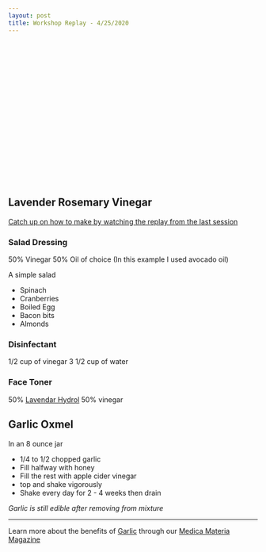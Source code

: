 ```yaml
---
layout: post
title: Workshop Replay - 4/25/2020
---
```



<script src="https://fast.wistia.com/embed/medias/5ay6tepjp0.jsonp" async></script><script src="https://fast.wistia.com/assets/external/E-v1.js" async></script><div class="wistia_responsive_padding" style="padding:56.25% 0 0 0;position:relative;"><div class="wistia_responsive_wrapper" style="height:100%;left:0;position:absolute;top:0;width:100%;"><div class="wistia_embed wistia_async_5ay6tepjp0 videoFoam=true" style="height:100%;position:relative;width:100%"><div class="wistia_swatch" style="height:100%;left:0;opacity:0;overflow:hidden;position:absolute;top:0;transition:opacity 200ms;width:100%;"><img src="https://fast.wistia.com/embed/medias/5ay6tepjp0/swatch" style="filter:blur(5px);height:100%;object-fit:contain;width:100%;" alt="" aria-hidden="true" onload="this.parentNode.style.opacity=1;" /></div></div></div></div>

## Lavender Rosemary Vinegar
[Catch up on how to make by watching the replay from the last session](https://uxdiva.github.io/2020/04/04/meetup.html)


### Salad Dressing
50% Vinegar
50% Oil of choice (In this example I used avocado oil)

A simple salad
- Spinach
- Cranberries
- Boiled Egg
- Bacon bits
- Almonds

### Disinfectant
1/2 cup of vinegar
3 1/2 cup of water

### Face Toner
50% [Lavendar Hydrol](https://www.mountainroseherbs.com/products/lavandin-lavender-hydrosol/profile)
50% vinegar


## Garlic Oxmel
In an 8 ounce jar
- 1/4 to 1/2 chopped garlic
- Fill halfway with honey
- Fill the rest with apple cider vinegar
- top and shake vigorously
- Shake every day for 2 - 4 weeks then drain

_Garlic is still edible after removing from mixture_

___

Learn more about the benefits of [Garlic](https://www.patreon.com/posts/36668736) through our [Medica Materia Magazine](https://www.patreon.com/sassyrootworkshop) 
